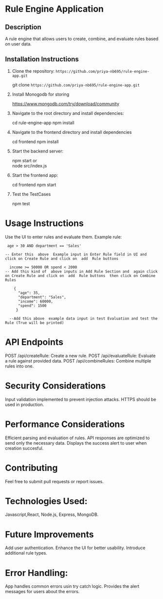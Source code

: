 # Rule Engine Application

## Description
A rule engine that allows users to create, combine, and evaluate rules based on user data.

## Installation Instructions
1. Clone the repository: `https://github.com/priya-nb695/rule-engine-app.git`
  
   git clone `https://github.com/priya-nb695/rule-engine-app.git`

2. Install Monogodb for storing 

   https://www.mongodb.com/try/download/community

3. Navigate to the root directory and install dependencies: 
   
    cd rule-engine-app
    npm install

4. Navigate to the frontend directory and install dependencies
   
   cd frontend
   npm install

5. Start the backend server:
   
   npm start
   or  
   node src/index.js

6. Start the frontend app:

   cd frontend
   npm start

7. Test the TestCases
   
    npm test



# Usage Instructions

Use the UI to enter rules and evaluate them.
Example rule: 

     age > 30 AND department == 'Sales'

    -- Enter this  above  Example input in Enter Rule field in UI and  click on Create Rule and click on  add  Rule buttons 
     
      income >= 50000 OR spend < 2000
    -- Add this kind of  above inputs in Add Rule Section and  again click on Create Rule and click on  add  Rule buttons  then click on Combine Rules

        {
          "age": 35,
          "department": "Sales",
          "income": 60000,
          "spend": 1500
         }

      --Add this above  example data input in test Evaluation and test the Rule (True will be printed)

# API Endpoints
POST /api/createRule: Create a new rule.
POST /api/evaluateRule: Evaluate a rule against provided data.
POST /api/combineRules: Combine multiple rules into one.

# Security Considerations
Input validation implemented to prevent injection attacks.
HTTPS should be used in production.

# Performance Considerations
Efficient parsing and evaluation of rules.
API responses are optimized to send only the necessary data.
Displays the success alert to user when creation succesful.

# Contributing
Feel free to submit pull requests or report issues.

# Technologies Used:
Javascript,React, Node.js, Express, MongoDB.

# Future Improvements
Add user authentication.
Enhance the UI for better usability.
Introduce additional rule types.

# Error Handling: 
App handles common errors usin try catch logic.
Provides  the alert messages for users about the errors.


